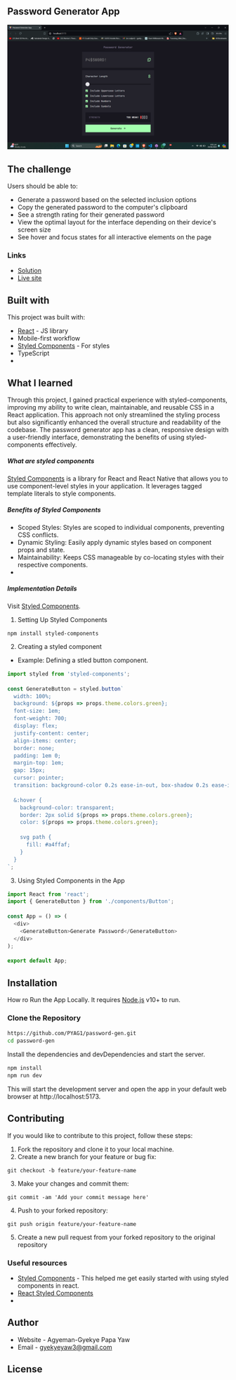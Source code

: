 
## Password Generator App


![](https://github.com/PYAG1/password-gen/blob/main/src/assets/screenshot.png)


## The challenge

Users should be able to:

- Generate a password based on the selected inclusion options
- Copy the generated password to the computer's clipboard
- See a strength rating for their generated password
- View the optimal layout for the interface depending on their device's screen size
- See hover and focus states for all interactive elements on the page

### Links

-  [Solution](https://github.com/PYAG1/password-gen)
- [Live site ](https://password-gen-drab.vercel.app/)


## Built with

This project was built with:

- [React](https://reactjs.org/) - JS library
- Mobile-first workflow
- [Styled Components](https://styled-components.com/) - For styles
- TypeScript
- 
## What I learned
Through this project, I gained practical experience with styled-components, improving my ability to write clean, maintainable, and reusable CSS in a React application. This approach not only streamlined the styling process but also significantly enhanced the overall structure and readability of the codebase. The password generator app has a clean, responsive design with a user-friendly interface, demonstrating the benefits of using styled-components effectively.

##### What are styled components
[Styled Components](https://styled-components.com/) is a library for React and React Native that allows you to use component-level styles in your application. It leverages tagged template literals to style components.

#####  Benefits of Styled Components
- Scoped Styles: Styles are scoped to individual components, preventing CSS conflicts.
- Dynamic Styling: Easily apply dynamic styles based on component props and state.
- Maintainability:  Keeps CSS manageable by co-locating styles with their respective components.
- 
##### Implementation Details
Visit [Styled Components](https://styled-components.com/).
1. Setting Up Styled Components
```
npm install styled-components
```

2. Creating a styled component
- Example: Defining a stled button component.
```js
import styled from 'styled-components';

const GenerateButton = styled.button`
  width: 100%;
  background: ${props => props.theme.colors.green};
  font-size: 1em;
  font-weight: 700;
  display: flex;
  justify-content: center;
  align-items: center;
  border: none;
  padding: 1em 0;
  margin-top: 1em;
  gap: 15px;
  cursor: pointer;
  transition: background-color 0.2s ease-in-out, box-shadow 0.2s ease-in-out;

  &:hover {
    background-color: transparent;
    border: 2px solid ${props => props.theme.colors.green};
    color: ${props => props.theme.colors.green};

    svg path {
      fill: #a4ffaf;
    }
  }
`;

```

3. Using Styled Components in the App
```js
import React from 'react';
import { GenerateButton } from './components/Button';

const App = () => (
  <div>
    <GenerateButton>Generate Password</GenerateButton>
  </div>
);

export default App;
```


## Installation

How ro Run the App Locally. It requires [Node.js](https://nodejs.org/) v10+ to run.

### Clone the Repository
```sh
https://github.com/PYAG1/password-gen.git
cd password-gen
```
Install the dependencies and devDependencies and start the server.

```sh
npm install
npm run dev
```
This will start the development server and open the app in your default web browser at http://localhost:5173.

## Contributing
If you would like to contribute to this project, follow these steps:
1. Fork the repository and clone it to your local machine.
2. Create a new branch for your feature or bug fix:

```
git checkout -b feature/your-feature-name
```
3. Make your changes and commit them:
```
git commit -am 'Add your commit message here'
```
4. Push to your forked repository:
```
git push origin feature/your-feature-name
```
5. Create a new pull request from your forked repository to the original repository


 

### Useful resources

- [Styled Components](https://styled-components.com/) - This helped me get easily started with using styled components in react.
- [React Styled Components](https://www.youtube.com/watch?v=FSCSdAlLsYM&list=PLC3y8-rFHvwgu-G08-7ovbN9EyhF_cltM) 
- 

## Author

- Website - Agyeman-Gyekye Papa Yaw 
- Email - gyekyeyaw3@gmail.com




## License




